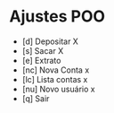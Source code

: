 # Ajustes POO

- [d] Depositar X
- [s] Sacar X
- [e] Extrato
- [nc] Nova Conta x
- [lc] Lista contas x
- [nu] Novo usuário x
- [q] Sair
